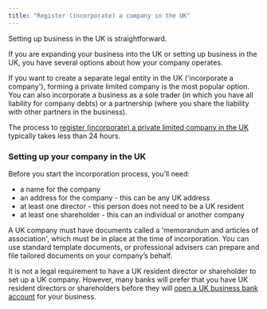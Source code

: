```yaml
---
title: "Register (incorporate) a company in the UK"
---
```


Setting up business in the UK is straightforward.

If you are expanding your business into the UK or setting up business in the UK, you have several options about how your company operates.

If you want to create a separate legal entity in the UK ('incorporate a company'), forming a private limited company is the most popular option. You can also incorporate a business as a sole trader (in which you have all liability for company debts) or a partnership (where you share the liability with other partners in the business).

The process to [register (incorporate) a private limited company in the UK](https://www.gov.uk/set-up-business-uk/register-your-business-in-the-uk) typically takes less than 24 hours.

### Setting up your company in the UK
Before you start the incorporation process, you’ll need:
* a name for the company
* an address for the company - this can be any UK address
* at least one director - this person does not need to be a UK resident
* at least one shareholder - this can an individual or another company
 
A UK company must have documents called a 'memorandum and articles of association', which must be in place at the time of incorporation. You can use standard template documents, or professional advisers can prepare and file tailored documents on your company’s behalf.

It is not a legal requirement to have a UK resident director or shareholder to set up a UK company. However, many banks will prefer that you have UK resident directors or shareholders before they will [open a UK business bank account](/setup-guide/open-a-business-account/) for your business.
